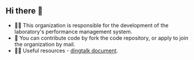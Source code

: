 ## Hi there 👋

+ 🙋‍♀️ This organization is responsible for the development of the laboratory's performance management system.  
+ 🌈 You can contribute code by fork the code repository, or apply to join the organization by mail.  
+ 👩‍💻 Useful resources - [dingtalk document](https://developers.dingtalk.com/document/).  
